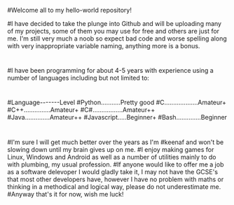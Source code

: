 #Welcome all to my hello-world repository!

#I have decided to take the plunge into Github and will be uploading many of my projects, some of them you may use for free and others are just for me. I'm still very much a noob so expect bad code and worse spelling along with very inappropriate variable naming, anything more is a bonus.
#
#I have been programming for about 4-5 years with experience using a number of languages including but not limited to:
#
#Language-------Level
#Python...........Pretty good
#C...................Amateur+
#C++...............Amateur+
#C#.................Amateur++
#Java..............Amateur++ 
#Javascript.....Beginner+
#Bash..............Beginner
#  
#I'm sure I will get much better over the years as I'm #keenaf and won't be slowing down until my brain gives up on me.
#I enjoy making games for Linux, Windows and Android as well as a number of utilities mainly to do with plumbing, my usual profession.
#If anyone would like to offer me a job as a software delevoper I would gladly take it, I may not have the GCSE's that most other developers have, however I have no problem with maths or thinking in a methodical and logical way, please do not underestimate me. 
#Anyway that's it for now, wish me luck!
